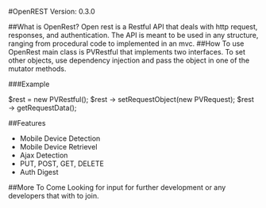 #OpenREST
Version: 0.3.0

##What is OpenRest?
Open rest is a Restful API that deals with http request, responses, and authentication. The API is meant to be used in any structure, ranging from procedural code to implemented in an mvc.
##How To use
OpenRest main class is PVRestful that implements two interfaces. To set other objects, use dependency injection and pass the object in one of the mutator methods.

###Example

$rest = new PVRestful();
$rest -> setRequestObject(new PVRequest);
$rest -> getRequestData();

##Features
* Mobile Device Detection
* Mobile Device Retrievel
* Ajax Detection
* PUT, POST, GET, DELETE
* Auth Digest


##More To Come
Looking for input for further development or any developers that with to join.